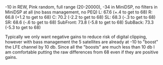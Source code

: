 -10 in REW, Pink random, full range (20-20000), -34 in MiniDSP, no filters in MiniDSP at all (no bass management, no PEQ)
L: 67.6 (+.4 to get to 68)
R: 66.8 (+1.2 to get to 68)
C: 70.2 (-2.2 to get to 68)
SL: 68.3 (-.3 to get to 68)
SR: 68.6 (-.6 to get to 68)
SubFront: 73.8 (-5.8 to get to 68)
SubBack: 73.3 (-5.3 to get to 68)

Typically we only want negative gains to reduce risk of digital clipping, however with bass management the 5 satellites are already at -10 to "boost" the LFE channel by 10 db.  Since all the "boosts" are much less than 10 db I am comfortable putting the raw differences from 68 even if they are positive gains.